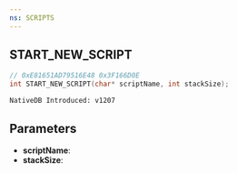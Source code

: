 ```yaml
---
ns: SCRIPTS
---
```

## START_NEW_SCRIPT

```c
// 0xE81651AD79516E48 0x3F166D0E
int START_NEW_SCRIPT(char* scriptName, int stackSize);
```

```
NativeDB Introduced: v1207
```

## Parameters
* **scriptName**:
* **stackSize**:

